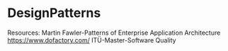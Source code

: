 # DesignPatterns

Resources:
Martin Fawler-Patterns of Enterprise Application Architecture
https://www.dofactory.com/
ITÜ-Master-Software Quality

